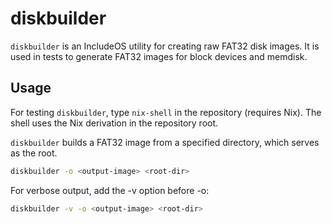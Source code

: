 # diskbuilder

`diskbuilder` is an IncludeOS utility for creating raw FAT32 disk images.
It is used in tests to generate FAT32 images for block devices and memdisk.

## Usage
For testing `diskbuilder`, type `nix-shell` in the repository (requires Nix).
The shell uses the Nix derivation in the repository root.

`diskbuilder` builds a FAT32 image from a specified directory, which serves as the root.

```bash
diskbuilder -o <output-image> <root-dir>
```

For verbose output, add the -v option before -o:

```bash
diskbuilder -v -o <output-image> <root-dir>
```
